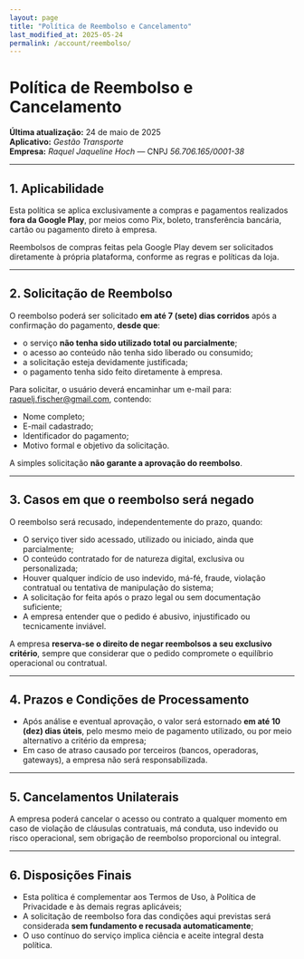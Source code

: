```yaml
---
layout: page
title: "Política de Reembolso e Cancelamento"
last_modified_at: 2025-05-24
permalink: /account/reembolso/
---
```


# Política de Reembolso e Cancelamento

**Última atualização:** 24 de maio de 2025  
**Aplicativo:** *Gestão Transporte*  
**Empresa:** *Raquel Jaqueline Hoch* — CNPJ *56.706.165/0001-38*  

---

## 1. Aplicabilidade

Esta política se aplica exclusivamente a compras e pagamentos realizados **fora da Google Play**, por meios como Pix, boleto, transferência bancária, cartão ou pagamento direto à empresa.

Reembolsos de compras feitas pela Google Play devem ser solicitados diretamente à própria plataforma, conforme as regras e políticas da loja.

---

## 2. Solicitação de Reembolso

O reembolso poderá ser solicitado **em até 7 (sete) dias corridos** após a confirmação do pagamento, **desde que**:

- o serviço **não tenha sido utilizado total ou parcialmente**;
- o acesso ao conteúdo não tenha sido liberado ou consumido;
- a solicitação esteja devidamente justificada;
- o pagamento tenha sido feito diretamente à empresa.

Para solicitar, o usuário deverá encaminhar um e-mail para: [raquelj.fischer@gmail.com](mailto:raquelj.fischer@gmail.com), contendo:

- Nome completo;
- E-mail cadastrado;
- Identificador do pagamento;
- Motivo formal e objetivo da solicitação.

A simples solicitação **não garante a aprovação do reembolso**.

---

## 3. Casos em que o reembolso será negado

O reembolso será recusado, independentemente do prazo, quando:

- O serviço tiver sido acessado, utilizado ou iniciado, ainda que parcialmente;
- O conteúdo contratado for de natureza digital, exclusiva ou personalizada;
- Houver qualquer indício de uso indevido, má-fé, fraude, violação contratual ou tentativa de manipulação do sistema;
- A solicitação for feita após o prazo legal ou sem documentação suficiente;
- A empresa entender que o pedido é abusivo, injustificado ou tecnicamente inviável.

A empresa **reserva-se o direito de negar reembolsos a seu exclusivo critério**, sempre que considerar que o pedido compromete o equilíbrio operacional ou contratual.

---

## 4. Prazos e Condições de Processamento

- Após análise e eventual aprovação, o valor será estornado **em até 10 (dez) dias úteis**, pelo mesmo meio de pagamento utilizado, ou por meio alternativo a critério da empresa;
- Em caso de atraso causado por terceiros (bancos, operadoras, gateways), a empresa não será responsabilizada.

---

## 5. Cancelamentos Unilaterais

A empresa poderá cancelar o acesso ou contrato a qualquer momento em caso de violação de cláusulas contratuais, má conduta, uso indevido ou risco operacional, sem obrigação de reembolso proporcional ou integral.

---

## 6. Disposições Finais

- Esta política é complementar aos Termos de Uso, à Política de Privacidade e às demais regras aplicáveis;
- A solicitação de reembolso fora das condições aqui previstas será considerada **sem fundamento e recusada automaticamente**;
- O uso contínuo do serviço implica ciência e aceite integral desta política.
